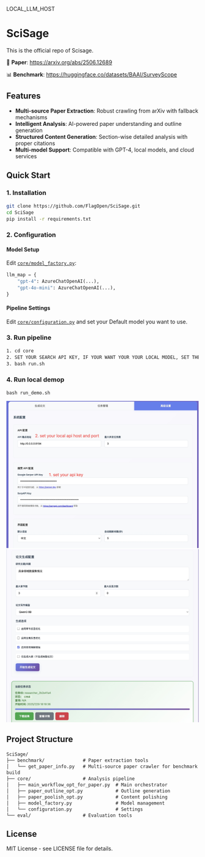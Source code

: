LOCAL_LLM_HOST

# SciSage

This is the official repo of Scisage.

📄 **Paper**: https://arxiv.org/abs/2506.12689

📊 **Benchmark**: https://huggingface.co/datasets/BAAI/SurveyScope

## Features

- **Multi-source Paper Extraction**: Robust crawling from arXiv with fallback mechanisms
- **Intelligent Analysis**: AI-powered paper understanding and outline generation
- **Structured Content Generation**: Section-wise detailed analysis with proper citations
- **Multi-model Support**: Compatible with GPT-4, local models, and cloud services


## Quick Start

### 1. Installation

```bash
git clone https://github.com/FlagOpen/SciSage.git
cd SciSage
pip install -r requirements.txt
```

### 2. Configuration

#### Model Setup

Edit [`core/model_factory.py`](core/model_factory.py):

```python
llm_map = {
    "gpt-4": AzureChatOpenAI(...),
    "gpt-4o-mini": AzureChatOpenAI(...),
}
```

#### Pipeline Settings

Edit [`core/configuration.py`](core/configuration.py)  and set your Default model you want to use.

### 3. Run pipeline

```bash
1. cd core
2. SET YOUR SEARCH API KEY, IF YOUR WANT YOUR YOUR LOCAL MODEL, SET THE ENVIRONMENT:
3. bash run.sh
```

### 4. Run local demop

```
bash run_demo.sh
```

![image](./figs/1_setting.jpeg)
![image](./figs/2_write_paper.jpeg)


## Project Structure

```
SciSage/
├── benchmark/              # Paper extraction tools
│   └── get_paper_info.py   # Multi-source paper crawler for benchmark build
├── core/                   # Analysis pipeline
│   ├── main_workflow_opt_for_paper.py  # Main orchestrator
│   ├── paper_outline_opt.py            # Outline generation
│   ├── paper_poolish_opt.py            # Content polishing
│   ├── model_factory.py                # Model management
│   └── configuration.py                # Settings
└── eval/                   # Evaluation tools
```

## License

MIT License - see LICENSE file for details.
